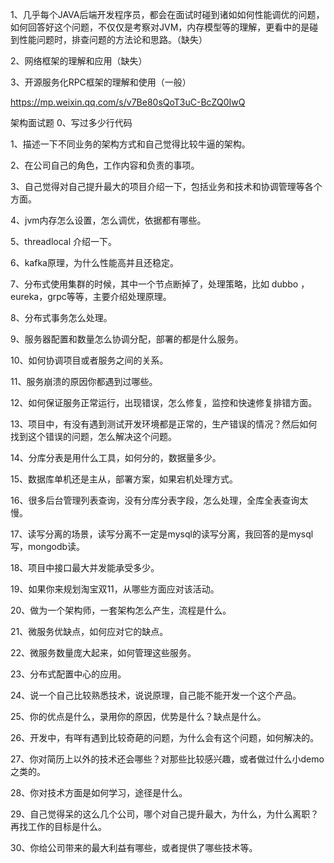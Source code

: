 1、几乎每个JAVA后端开发程序员，都会在面试时碰到诸如如何性能调优的问题，如何回答好这个问题，不仅仅是考察对JVM，内存模型等的理解，更看中的是碰到性能问题时，排查问题的方法论和思路。（缺失）

2、网络框架的理解和应用（缺失）

3、开源服务化RPC框架的理解和使用（一般）

https://mp.weixin.qq.com/s/v7Be80sQoT3uC-BcZQ0IwQ


架构面试题
0、写过多少行代码


1、描述一下不同业务的架构方式和自己觉得比较牛逼的架构。 


2、在公司自己的角色，工作内容和负责的事项。 


3、自己觉得对自己提升最大的项目介绍一下，包括业务和技术和协调管理等各个方面。 


4、jvm内存怎么设置，怎么调优，依据都有哪些。 


5、threadlocal 介绍一下。 


6、kafka原理，为什么性能高并且还稳定。 


7、分布式使用集群的时候，其中一个节点断掉了，处理策略，比如 dubbo ，eureka，grpc等等，主要介绍处理原理。 


8、分布式事务怎么处理。 


9、服务器配置和数量怎么协调分配，部署的都是什么服务。 


10、如何协调项目或者服务之间的关系。 


11、服务崩溃的原因你都遇到过哪些。 


12、如何保证服务正常运行，出现错误，怎么修复，监控和快速修复排错方面。 


13、项目中，有没有遇到测试开发环境都是正常的，生产错误的情况？然后如何找到这个错误的问题，怎么解决这个问题。 


14、分库分表是用什么工具，如何分的，数据量多少。 


15、数据库单机还是主从，部署方案，如果宕机处理方式。 


16、很多后台管理列表查询，没有分库分表字段，怎么处理，全库全表查询太慢。 


17、读写分离的场景，读写分离不一定是mysql的读写分离，我回答的是mysql写，mongodb读。 


18、项目中接口最大并发能承受多少。 


19、如果你来规划淘宝双11，从哪些方面应对该活动。 


20、做为一个架构师，一套架构怎么产生，流程是什么。 


21、微服务优缺点，如何应对它的缺点。 


22、微服务数量庞大起来，如何管理这些服务。 


23、分布式配置中心的应用。 


24、说一个自己比较熟悉技术，说说原理，自己能不能开发一个这个产品。 


25、你的优点是什么，录用你的原因，优势是什么？缺点是什么。 


26、开发中，有咩有遇到比较奇葩的问题，为什么会有这个问题，如何解决的。 


27、你对简历上以外的技术还会哪些？对那些比较感兴趣，或者做过什么小demo之类的。 


28、你对技术方面是如何学习，途径是什么。 


29、自己觉得呆的这么几个公司，哪个对自己提升最大，为什么，为什么离职？再找工作的目标是什么。 


30、你给公司带来的最大利益有哪些，或者提供了哪些技术等。 